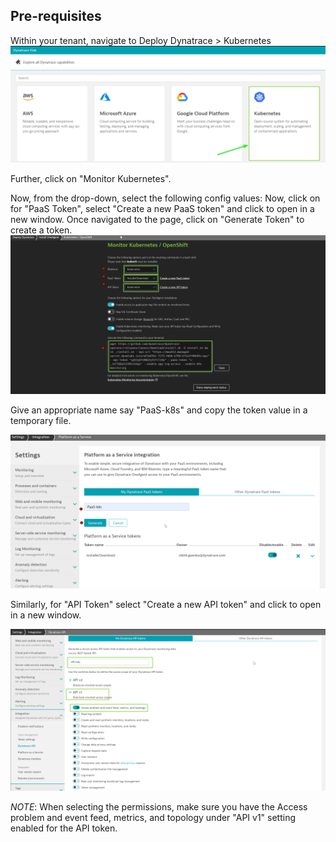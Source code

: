 ## Pre-requisites
Within your tenant, navigate to Deploy Dynatrace > Kubernetes
![image](../../../assets/images/01-Dynatrace-hub-Kubernetes.png)

Further, click on "Monitor Kubernetes".

Now, from the drop-down, select the following config values:
Now, click on  for "PaaS Token", select "Create a new PaaS token" and click to open in a new window. Once navigated to the page, click on "Generate Token" to create a token.
![image](../../../assets/images/01-Dynatrace-hub-Kubernetes-02.png)

Give an appropriate name say "PaaS-k8s" and copy the token value in a temporary file.

![image](../../../assets/images/01-PaaS-token.png)

Similarly, for "API Token" select "Create a new API token" and click to open in a new window.

![image](../../../assets/images/01-API-token.png)

*NOTE*:
When selecting the permissions, make sure you have the Access problem and event feed, metrics, and topology under "API v1" setting enabled for the API token.

<!-- ------------------------ -->
